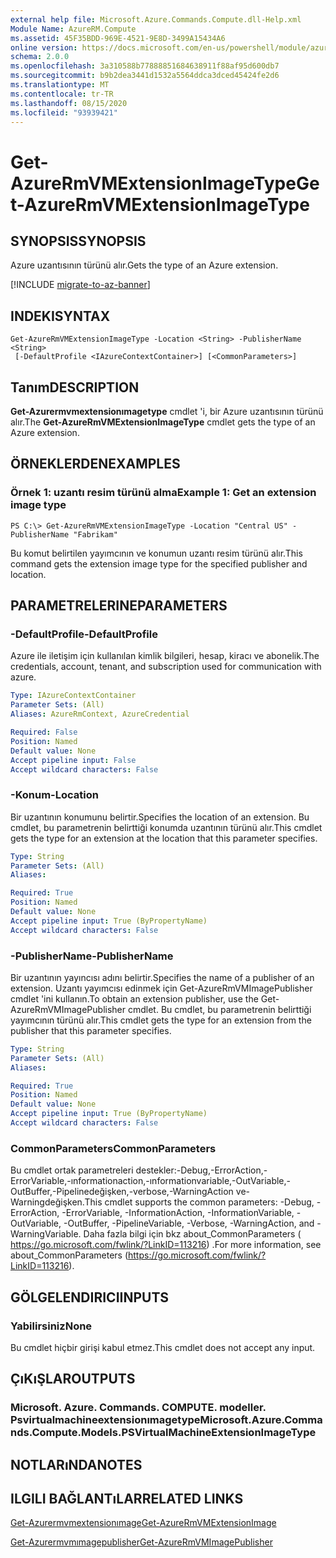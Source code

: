```yaml
---
external help file: Microsoft.Azure.Commands.Compute.dll-Help.xml
Module Name: AzureRM.Compute
ms.assetid: 45F35BDD-969E-4521-9E8D-3499A15434A6
online version: https://docs.microsoft.com/en-us/powershell/module/azurerm.compute/get-azurermvmextensionimagetype
schema: 2.0.0
ms.openlocfilehash: 3a310588b77888851684638911f88af95d600db7
ms.sourcegitcommit: b9b2dea3441d1532a5564ddca3dced45424fe2d6
ms.translationtype: MT
ms.contentlocale: tr-TR
ms.lasthandoff: 08/15/2020
ms.locfileid: "93939421"
---
```

# <span data-ttu-id="bc6d0-101">Get-AzureRmVMExtensionImageType</span><span class="sxs-lookup"><span data-stu-id="bc6d0-101">Get-AzureRmVMExtensionImageType</span></span>

## <span data-ttu-id="bc6d0-102">SYNOPSIS</span><span class="sxs-lookup"><span data-stu-id="bc6d0-102">SYNOPSIS</span></span>
<span data-ttu-id="bc6d0-103">Azure uzantısının türünü alır.</span><span class="sxs-lookup"><span data-stu-id="bc6d0-103">Gets the type of an Azure extension.</span></span>

[!INCLUDE [migrate-to-az-banner](../../includes/migrate-to-az-banner.md)]

## <span data-ttu-id="bc6d0-104">INDEKI</span><span class="sxs-lookup"><span data-stu-id="bc6d0-104">SYNTAX</span></span>

```
Get-AzureRmVMExtensionImageType -Location <String> -PublisherName <String>
 [-DefaultProfile <IAzureContextContainer>] [<CommonParameters>]
```

## <span data-ttu-id="bc6d0-105">Tanım</span><span class="sxs-lookup"><span data-stu-id="bc6d0-105">DESCRIPTION</span></span>
<span data-ttu-id="bc6d0-106">**Get-Azurermvmextensionımagetype** cmdlet 'i, bir Azure uzantısının türünü alır.</span><span class="sxs-lookup"><span data-stu-id="bc6d0-106">The **Get-AzureRmVMExtensionImageType** cmdlet gets the type of an Azure extension.</span></span>

## <span data-ttu-id="bc6d0-107">ÖRNEKLERDEN</span><span class="sxs-lookup"><span data-stu-id="bc6d0-107">EXAMPLES</span></span>

### <span data-ttu-id="bc6d0-108">Örnek 1: uzantı resim türünü alma</span><span class="sxs-lookup"><span data-stu-id="bc6d0-108">Example 1: Get an extension image type</span></span>
```
PS C:\> Get-AzureRmVMExtensionImageType -Location "Central US" -PublisherName "Fabrikam"
```

<span data-ttu-id="bc6d0-109">Bu komut belirtilen yayımcının ve konumun uzantı resim türünü alır.</span><span class="sxs-lookup"><span data-stu-id="bc6d0-109">This command gets the extension image type for the specified publisher and location.</span></span>

## <span data-ttu-id="bc6d0-110">PARAMETRELERINE</span><span class="sxs-lookup"><span data-stu-id="bc6d0-110">PARAMETERS</span></span>

### <span data-ttu-id="bc6d0-111">-DefaultProfile</span><span class="sxs-lookup"><span data-stu-id="bc6d0-111">-DefaultProfile</span></span>
<span data-ttu-id="bc6d0-112">Azure ile iletişim için kullanılan kimlik bilgileri, hesap, kiracı ve abonelik.</span><span class="sxs-lookup"><span data-stu-id="bc6d0-112">The credentials, account, tenant, and subscription used for communication with azure.</span></span>

```yaml
Type: IAzureContextContainer
Parameter Sets: (All)
Aliases: AzureRmContext, AzureCredential

Required: False
Position: Named
Default value: None
Accept pipeline input: False
Accept wildcard characters: False
```

### <span data-ttu-id="bc6d0-113">-Konum</span><span class="sxs-lookup"><span data-stu-id="bc6d0-113">-Location</span></span>
<span data-ttu-id="bc6d0-114">Bir uzantının konumunu belirtir.</span><span class="sxs-lookup"><span data-stu-id="bc6d0-114">Specifies the location of an extension.</span></span>
<span data-ttu-id="bc6d0-115">Bu cmdlet, bu parametrenin belirttiği konumda uzantının türünü alır.</span><span class="sxs-lookup"><span data-stu-id="bc6d0-115">This cmdlet gets the type for an extension at the location that this parameter specifies.</span></span>

```yaml
Type: String
Parameter Sets: (All)
Aliases: 

Required: True
Position: Named
Default value: None
Accept pipeline input: True (ByPropertyName)
Accept wildcard characters: False
```

### <span data-ttu-id="bc6d0-116">-PublisherName</span><span class="sxs-lookup"><span data-stu-id="bc6d0-116">-PublisherName</span></span>
<span data-ttu-id="bc6d0-117">Bir uzantının yayıncısı adını belirtir.</span><span class="sxs-lookup"><span data-stu-id="bc6d0-117">Specifies the name of a publisher of an extension.</span></span>
<span data-ttu-id="bc6d0-118">Uzantı yayımcısı edinmek için Get-AzureRmVMImagePublisher cmdlet 'ini kullanın.</span><span class="sxs-lookup"><span data-stu-id="bc6d0-118">To obtain an extension publisher, use the Get-AzureRmVMImagePublisher cmdlet.</span></span>
<span data-ttu-id="bc6d0-119">Bu cmdlet, bu parametrenin belirttiği yayımcının türünü alır.</span><span class="sxs-lookup"><span data-stu-id="bc6d0-119">This cmdlet gets the type for an extension from the publisher that this parameter specifies.</span></span>

```yaml
Type: String
Parameter Sets: (All)
Aliases: 

Required: True
Position: Named
Default value: None
Accept pipeline input: True (ByPropertyName)
Accept wildcard characters: False
```

### <span data-ttu-id="bc6d0-120">CommonParameters</span><span class="sxs-lookup"><span data-stu-id="bc6d0-120">CommonParameters</span></span>
<span data-ttu-id="bc6d0-121">Bu cmdlet ortak parametreleri destekler:-Debug,-ErrorAction,-ErrorVariable,-ınformationaction,-ınformationvariable,-OutVariable,-OutBuffer,-Pipelinedeğişken,-verbose,-WarningAction ve-Warningdeğişken.</span><span class="sxs-lookup"><span data-stu-id="bc6d0-121">This cmdlet supports the common parameters: -Debug, -ErrorAction, -ErrorVariable, -InformationAction, -InformationVariable, -OutVariable, -OutBuffer, -PipelineVariable, -Verbose, -WarningAction, and -WarningVariable.</span></span> <span data-ttu-id="bc6d0-122">Daha fazla bilgi için bkz about_CommonParameters ( https://go.microsoft.com/fwlink/?LinkID=113216) .</span><span class="sxs-lookup"><span data-stu-id="bc6d0-122">For more information, see about_CommonParameters (https://go.microsoft.com/fwlink/?LinkID=113216).</span></span>

## <span data-ttu-id="bc6d0-123">GÖLGELENDIRICI</span><span class="sxs-lookup"><span data-stu-id="bc6d0-123">INPUTS</span></span>

### <span data-ttu-id="bc6d0-124">Yabilirsiniz</span><span class="sxs-lookup"><span data-stu-id="bc6d0-124">None</span></span>
<span data-ttu-id="bc6d0-125">Bu cmdlet hiçbir girişi kabul etmez.</span><span class="sxs-lookup"><span data-stu-id="bc6d0-125">This cmdlet does not accept any input.</span></span>

## <span data-ttu-id="bc6d0-126">ÇıKıŞLAR</span><span class="sxs-lookup"><span data-stu-id="bc6d0-126">OUTPUTS</span></span>

### <span data-ttu-id="bc6d0-127">Microsoft. Azure. Commands. COMPUTE. modeller. Psvirtualmachineextensionımagetype</span><span class="sxs-lookup"><span data-stu-id="bc6d0-127">Microsoft.Azure.Commands.Compute.Models.PSVirtualMachineExtensionImageType</span></span>

## <span data-ttu-id="bc6d0-128">NOTLARıNDA</span><span class="sxs-lookup"><span data-stu-id="bc6d0-128">NOTES</span></span>

## <span data-ttu-id="bc6d0-129">ILGILI BAĞLANTıLAR</span><span class="sxs-lookup"><span data-stu-id="bc6d0-129">RELATED LINKS</span></span>

[<span data-ttu-id="bc6d0-130">Get-Azurermvmextensionımage</span><span class="sxs-lookup"><span data-stu-id="bc6d0-130">Get-AzureRmVMExtensionImage</span></span>](./Get-AzureRmVMExtensionImage.md)

[<span data-ttu-id="bc6d0-131">Get-Azurermvmımagepublisher</span><span class="sxs-lookup"><span data-stu-id="bc6d0-131">Get-AzureRmVMImagePublisher</span></span>](./Get-AzureRmVMImagePublisher.md)


